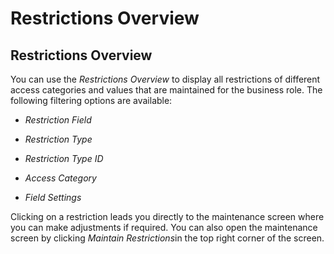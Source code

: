 <!-- loio0d2fb0567d86405aa297a2a2d6750715 -->

# Restrictions Overview



<a name="loio0d2fb0567d86405aa297a2a2d6750715__RestrictionsOverview"/>

## Restrictions Overview

You can use the *Restrictions Overview* to display all restrictions of different access categories and values that are maintained for the business role. The following filtering options are available:

-   *Restriction Field*

-   *Restriction Type*

-   *Restriction Type ID*

-   *Access Category*

-   *Field Settings*


Clicking on a restriction leads you directly to the maintenance screen where you can make adjustments if required. You can also open the maintenance screen by clicking *Maintain Restrictions*in the top right corner of the screen.

